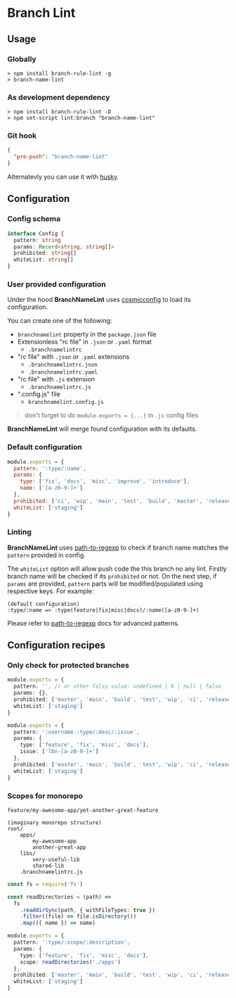 <!-- markdownlint-disable -->

# **<div>Branch Lint</div>**

<!-- markdownlint-enable -->

## Usage

### Globally

```shell
> npm install branch-rule-lint -g
> branch-name-lint
```

### As development dependency

```shell
> npm install branch-rule-lint -D
> npm set-script lint:branch "branch-name-lint"
```

### Git hook

```json
{
  "pre-push": "branch-name-lint"
}
```

Alternatevly you can use it with [husky](https://www.npmjs.com/package/husky).

## Configuration

### Config schema

```typescript
interface Config {
  pattern: string
  params: Record<string, string[]>
  prohibited: string[]
  whiteList: string[]
}
```

### User provided configuration

Under the hood **BranchNameLint** uses [cosmicconfig](https://www.npmjs.com/package/cosmiconfig)
to load its configuration.

You can create one of the following:

- `branchnamelint` property in the `package.json` file
- Extensionless "rc file" in `.json` or `.yaml` format
  - `.branchnamelintrc`
- "rc file" with `.json` or `.yaml` extensions
  - `.branchnamelintrc.json`
  - `.branchnamelintrc.yaml`
- "rc file" with `.js` extension
  - `.branchnamelintrc.js`
- ".config.js" file
  - `branchnamelint.config.js`

> don't forget to do `module.exports = {...}` in `.js` config files

**BranchNameLint** will merge found configuration with its defaults.

### Default configuration

```javascript
module.exports = {
  pattern: ':type/:name',
  params: {
    type: ['fix', 'docs', 'misc', 'improve', 'introduce'],
    name: ['[a-z0-9-]+']
  },
  prohibited: ['ci', 'wip', 'main', 'test', 'build', 'master', 'release'],
  whiteList: ['staging']
}
```

### Linting

**BranchNameLint** uses [path-to-regexp](https://www.npmjs.com/package/path-to-regexp)
to check if branch name matches the `pattern` provided in config.

The `whiteList` option will allow push code the this branch no any lint. Firstly branch name will be checked if its `prohibited` or not. On the next step,
if `params` are provided, `pattern` parts will be modified/populated using
respective keys. For example:

```text
(default configuration)
:type/:name => :type(feature|fix|misc|docs)/:name([a-z0-9-]+)
```

Please refer to [path-to-regexp](https://www.npmjs.com/package/path-to-regexp)
docs for advanced patterns.

## Configuration recipes

### Only check for protected branches

```typescript
module.exports = {
  pattern: '', // or other falsy value: undefined | 0 | null | false
  params: {},
  prohibited: ['master', 'main', 'build', 'test', 'wip', 'ci', 'release'],
  whiteList: ['staging']
}
```

```typescript
module.exports = {
  pattern: ':username.:type/:desc/:issue',
  params: {
    type: ['feature', 'fix', 'misc', 'docs'],
    issue: ['lbn-[a-z0-9-]+']
  },
  prohibited: ['master', 'main', 'build', 'test', 'wip', 'ci', 'release'],
  whiteList: ['staging']
}
```

### Scopes for monorepo

`feature/my-awesome-app/yet-another-great-feature`

```text
(imaginary monorepo structure)
root/
    apps/
        my-awesome-app
        another-great-app
    libs/
        very-useful-lib
        shared-lib
    .branchnamelintrc.js
```

```typescript
const fs = require('fs')

const readDirectories = (path) =>
  fs
    .readdirSync(path, { withFileTypes: true })
    .filter((file) => file.isDirectory())
    .map(({ name }) => name)

module.exports = {
  pattern: ':type/:scope/:description',
  params: {
    type: ['feature', 'fix', 'misc', 'docs'],
    scope: readDirectories('./apps')
  },
  prohibited: ['master', 'main', 'build', 'test', 'wip', 'ci', 'release'],
  whiteList: ['staging']
}
```
